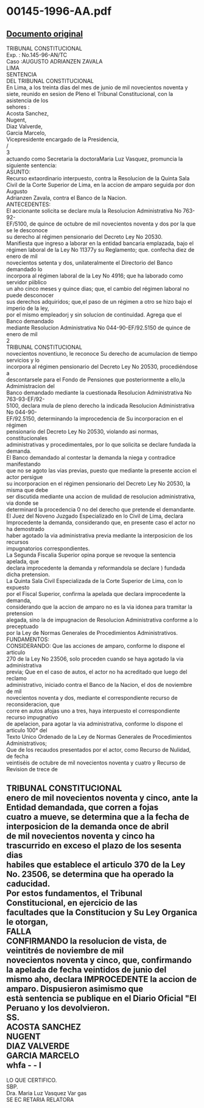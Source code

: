 
00145-1996-AA.pdf
=================
  
[Documento original](https://tc.gob.pe/jurisprudencia/1997/00145-1996-AA.pdf)  
---  
TRIBUNAL CONSTITUCIONAL  
Exp. : No.145-96-AN/TC  
Caso :AUGUSTO ADRIANZEN ZAVALA  
LIMA  
SENTENCIA  
DEL TRIBUNAL CONSTITUCIONAL  
En Lima, a los treinta dias del mes de junio de mil novecientos noventa y  
siete, reunido en sesion de Pleno el Tribunal Constitucional, con la asistencia de los  
sehores :  
Acosta Sanchez,  
Nugent,  
Diaz Valverde,  
Garcia Marcelo,  
Vicepresidente encargado de la Presidencia,  
/  
3  
actuando como Secretaria la doctoraMaria Luz Vasquez, promuncia la siguiente sentencia:  
ASUNTO:  
Recurso extaordinario interpuesto, contra la Resolucion de la Quinta Sala  
Civil de la Corte Superior de Lima, en la accion de amparo seguida por don Augusto  
Adrianzen Zavala, contra el Banco de la Nacion.  
ANTECEDENTES:  
El accionante solicita se declare mula la Resolucion Administrativa No 763-92-  
EF/5100, de quince de octubre de mil novecientos noventa y dos por la que se le desconoce  
su derecho al régimen pensionario del Decreto Ley No 20530.  
Manifiesta que ingreso a laborar en la entidad bancaria emplazada, bajo el  
régimen laboral de la Ley No 11377y su Reglamento; que. confecha diez de enero de mil  
novecientos setenta y dos, unilateralmente el Directorio del Banco demandado lo  
incorpora al régimen laboral de la Ley No 4916; que ha laborado como servidor piiblico  
un aho cinco meses y quince dias; que, el cambio del régimen laboral no puede desconocer  
sus derechos adquiridos; que,el paso de un régimen a otro se hizo bajo el imperio de la ley,  
por el mismo empleadorj y sin solucion de continuidad. Agrega que el Banco demandado  
mediante Resolucion Administrativa No 044-90-EF/92.5150 de quince de enero de mil  
2  
TRIBUNAL CONSTITUCIONAL  
novecientos noventiuno, le reconoce Su derecho de acumulacion de tiempo servicios y lo  
incorpora al régimen pensionario del Decreto Ley No 20530, procediéndose a  
descontarsele para el Fondo de Pensiones que posteriormente a ello,la Admimistracion del  
Banco demandado mediante la cuestionada Resolucion Administrativa No 763-93-EF/92-  
5100, declara mula de pleno derecho la indicada Resolucion Administrativa No 044-90-  
EF/92.5150, determinando la improcedencia de Su incorporacion en el régimen  
pensionario del Decreto Ley No 20530, violando asi normas, constitucionales  
administrativas y procedimentales, por lo que solicita se declare fundada la demanda.  
El Banco demandado al contestar la demanda la niega y contradice manifestando  
que no se agoto las vias previas, puesto que mediante la presente accion el actor persigue  
su incorporacion en el régimen pensionario del Decreto Ley No 20530, la misma que debe  
ser discutida mediante una accion de mulidad de resolucion administrativa, via donde se  
determinard la procedencia 0 no del derecho que pretende el demandante.  
El Juez del Noveno Juzgado Especializado en lo Civil de Lima, declara  
Improcedente la demanda, considerando que, en presente caso el actor no ha demostrado  
haber agotado la via administrativa previa mediante la interposicion de los recursos  
impugnatorios correspondientes.  
La Segunda Fiscalia Superior opina porque se revoque la sentencia apelada, que  
declara improcedente la demanda y reformandola se declare ) fundada dicha pretension.  
La Quinta Sala Civil Especializada de la Corte Superior de Lima, con lo expuesto  
por el Fiscal Superior, confirma la apelada que declara improcedente la demanda,  
considerando que la accion de amparo no es la via idonea para tramitar la pretension  
alegada, sino la de impugnacion de Resolucion Administrativa conforme a lo preceptuado  
por la Ley de Normas Generales de Procedimientos Administrativos.  
FUNDAMENTOS:  
CONSIDERANDO: Que las acciones de amparo, conforme lo dispone el articulo  
270 de la Ley No 23506, solo proceden cuando se haya agotado la via administrativa  
previa; Que en el caso de autos, el actor no ha acreditado que luego del reclamo  
administrativo, iniciado contra el Banco de la Nacion, el dos de noviembre de mil  
novecientos noventa y dos, mediante el correspondiente recurso de reconsideracion, que  
corre en autos afojas uno a tres, haya interpuesto el correspondiente recurso impugnativo  
de apelacion, para agotar la via administrativa, conforme lo dispone el articulo 100° del  
Texto Unico Ordenado de la Ley de Normas Generales de Procedimientos Administrativos;  
Que de los recaudos presentados por el actor, como Recurso de Nulidad, de fecha  
veintiséis de octubre de mil novecientos noventa y cuatro y Recurso de Revision de trece de  
  
TRIBUNAL CONSTITUCIONAL  
enero de mil novecientos noventa y cinco, ante la Entidad demandada, que corren a fojas  
cuatro a mueve, se determina que a la fecha de interposicion de la demanda once de abril  
de mil novecientos noventa y cinco ha trascurrido en exceso el plazo de los sesenta dias  
habiles que establece el articulo 370 de la Ley No. 23506, se determina que ha operado la  
caducidad.  
Por estos fundamentos, el Tribunal Constitucional, en ejercicio de las  
facultades que la Constitucion y Su Ley Organica le otorgan,  
FALLA  
CONFIRMANDO la resolucion de vista, de veintitrés de noviembre de mil  
novecientos noventa y cinco, que, confirmando la apelada de fecha veintidos de junio del  
mismo aho, declara IMPROCEDENTE la accion de amparo. Dispusieron asimismo que  
està sentencia se publique en el Diario Oficial "El Peruano  y los devolvieron.  
SS.  
ACOSTA SANCHEZ  
NUGENT  
DIAZ VALVERDE  
GARCIA MARCELO  
whfa - - l  
-  
LO QUE CERTIFICO.  
SBP.  
Dra. Maria Luz Vasquez Var gas  
SE EC RETARIA RELATORA